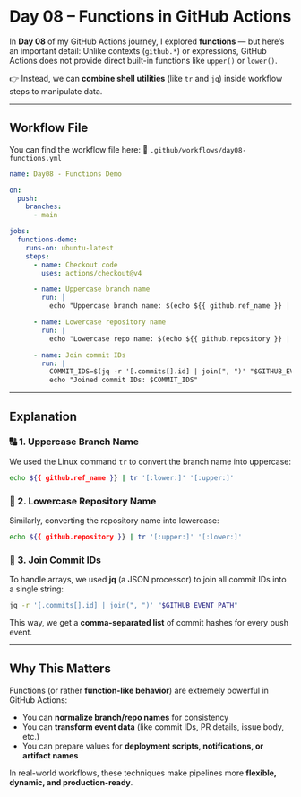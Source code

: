 
# Day 08 – Functions in GitHub Actions

In **Day 08** of my GitHub Actions journey, I explored **functions** — but here’s an important detail:
Unlike contexts (`github.*`) or expressions, GitHub Actions does not provide direct built-in functions like `upper()` or `lower()`.

👉 Instead, we can **combine shell utilities** (like `tr` and `jq`) inside workflow steps to manipulate data.

---

## Workflow File

You can find the workflow file here:
📂 `.github/workflows/day08-functions.yml`

```yaml
name: Day08 - Functions Demo

on:
  push:
    branches:
      - main

jobs:
  functions-demo:
    runs-on: ubuntu-latest
    steps:
      - name: Checkout code
        uses: actions/checkout@v4

      - name: Uppercase branch name
        run: |
          echo "Uppercase branch name: $(echo ${{ github.ref_name }} | tr '[:lower:]' '[:upper:]')"

      - name: Lowercase repository name
        run: |
          echo "Lowercase repo name: $(echo ${{ github.repository }} | tr '[:upper:]' '[:lower:]')"

      - name: Join commit IDs
        run: |
          COMMIT_IDS=$(jq -r '[.commits[].id] | join(", ")' "$GITHUB_EVENT_PATH")
          echo "Joined commit IDs: $COMMIT_IDS"
```

---

## Explanation

### 🔠 1. Uppercase Branch Name

We used the Linux command `tr` to convert the branch name into uppercase:

```bash
echo ${{ github.ref_name }} | tr '[:lower:]' '[:upper:]'
```

### 🔡 2. Lowercase Repository Name

Similarly, converting the repository name into lowercase:

```bash
echo ${{ github.repository }} | tr '[:upper:]' '[:lower:]'
```

### 🔗 3. Join Commit IDs

To handle arrays, we used **jq** (a JSON processor) to join all commit IDs into a single string:

```bash
jq -r '[.commits[].id] | join(", ")' "$GITHUB_EVENT_PATH"
```

This way, we get a **comma-separated list** of commit hashes for every push event.

---

## Why This Matters

Functions (or rather **function-like behavior**) are extremely powerful in GitHub Actions:

* You can **normalize branch/repo names** for consistency
* You can **transform event data** (like commit IDs, PR details, issue body, etc.)
* You can prepare values for **deployment scripts, notifications, or artifact names**

In real-world workflows, these techniques make pipelines more **flexible, dynamic, and production-ready**.


